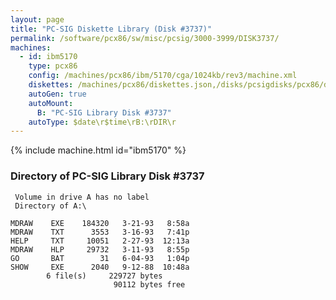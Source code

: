 ```yaml
---
layout: page
title: "PC-SIG Diskette Library (Disk #3737)"
permalink: /software/pcx86/sw/misc/pcsig/3000-3999/DISK3737/
machines:
  - id: ibm5170
    type: pcx86
    config: /machines/pcx86/ibm/5170/cga/1024kb/rev3/machine.xml
    diskettes: /machines/pcx86/diskettes.json,/disks/pcsigdisks/pcx86/diskettes.json
    autoGen: true
    autoMount:
      B: "PC-SIG Library Disk #3737"
    autoType: $date\r$time\rB:\rDIR\r
---
```


{% include machine.html id="ibm5170" %}

### Directory of PC-SIG Library Disk #3737

     Volume in drive A has no label
     Directory of A:\

    MDRAW    EXE    184320   3-21-93   8:58a
    MDRAW    TXT      3553   3-16-93   7:41p
    HELP     TXT     10051   2-27-93  12:13a
    MDRAW    HLP     29732   3-11-93   8:55p
    GO       BAT        31   6-04-93   1:04p
    SHOW     EXE      2040   9-12-88  10:48a
            6 file(s)     229727 bytes
                           90112 bytes free
